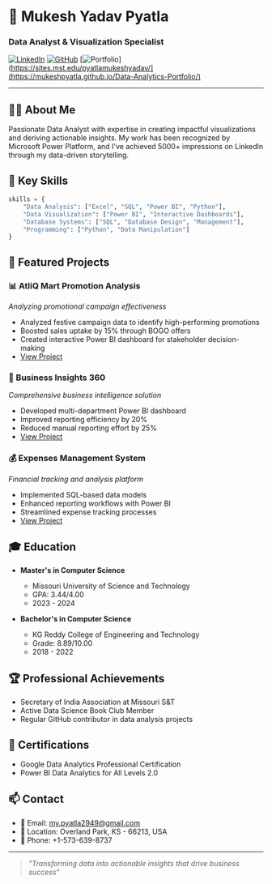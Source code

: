 # 🌟 Mukesh Yadav Pyatla 
### Data Analyst & Visualization Specialist

[![LinkedIn](https://img.shields.io/badge/LinkedIn-Connect-blue?style=for-the-badge&logo=linkedin)](https://www.linkedin.com/in/mukeshyadavpyatla/)
[![GitHub](https://img.shields.io/badge/GitHub-Follow-black?style=for-the-badge&logo=github)](https://github.com/MukeshPyatla/)
[![Portfolio](https://img.shields.io/badge/Portfolio-Visit-green?style=for-the-badge&logo=wordpress)](https://sites.mst.edu/pyatlamukeshyadav/](https://mukeshpyatla.github.io/Data-Analytics-Portfolio/)

---

## 👨‍💻 About Me

Passionate Data Analyst with expertise in creating impactful visualizations and deriving actionable insights. My work has been recognized by Microsoft Power Platform, and I've achieved 5000+ impressions on LinkedIn through my data-driven storytelling.

## 🎯 Key Skills

```python
skills = {
    "Data Analysis": ["Excel", "SQL", "Power BI", "Python"],
    "Data Visualization": ["Power BI", "Interactive Dashboards"],
    "Database Systems": ["SQL", "Database Design", "Management"],
    "Programming": ["Python", "Data Manipulation"]
}
```

## 🚀 Featured Projects

### 📊 AtliQ Mart Promotion Analysis
*Analyzing promotional campaign effectiveness*
- Analyzed festive campaign data to identify high-performing promotions
- Boosted sales uptake by 15% through BOGO offers
- Created interactive Power BI dashboard for stakeholder decision-making
- [View Project](https://github.com/MukeshPyatla/Analyse-Promotions-and-Provide-Tangible-Insights-for-AtliQ-Mart)

### 💼 Business Insights 360
*Comprehensive business intelligence solution*
- Developed multi-department Power BI dashboard
- Improved reporting efficiency by 20%
- Reduced manual reporting effort by 25%
- [View Project](https://github.com/MukeshPyatla/Business-Insights360)

### 💰 Expenses Management System
*Financial tracking and analysis platform*
- Implemented SQL-based data models
- Enhanced reporting workflows with Power BI
- Streamlined expense tracking processes
- [View Project](https://github.com/MukeshPyatla/Expense_Tracking_Project)

## 🎓 Education

- **Master's in Computer Science**
  - Missouri University of Science and Technology
  - GPA: 3.44/4.00
  - 2023 - 2024

- **Bachelor's in Computer Science**
  - KG Reddy College of Engineering and Technology
  - Grade: 8.89/10.00
  - 2018 - 2022

## 🏆 Professional Achievements

- Secretary of India Association at Missouri S&T
- Active Data Science Book Club Member
- Regular GitHub contributor in data analysis projects

## 📜 Certifications

- Google Data Analytics Professional Certification
- Power BI Data Analytics for All Levels 2.0

## 📫 Contact

- 📧 Email: [my.pyatla2949@gmail.com](mailto:my.pyatla2949@gmail.com)
- 📍 Location: Overland Park, KS - 66213, USA
- 📱 Phone: +1-573-639-8737

---

> *"Transforming data into actionable insights that drive business success"*

